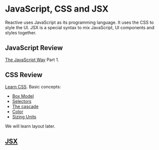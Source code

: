 # JavaScript, CSS and JSX

Reactive uses JavaScript as its programming language. It uses the CSS to style the UI. JSX is a special syntax to mix JavaScript, UI components and styles together.

## JavaScript Review

[The JavaScript Way](https://github.com/thejsway/thejsway) Part 1.

## CSS Review

[Learn CSS](https://web.dev/learn/css/). Basic concepts:

- [Box Model](https://web.dev/learn/css/box-model/)
- [Selectors](https://web.dev/learn/css/selectors/)
- [The cascade](https://web.dev/learn/css/the-cascade/)
- [Color](https://web.dev/learn/css/color/)
- [Sizing Units](https://web.dev/learn/css/sizing/)

We will learn layout later.

## [JSX](./jsx.md)
